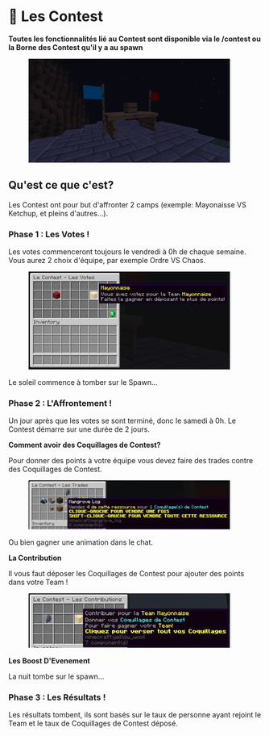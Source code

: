 # 🎏 Les Contest

**Toutes les fonctionnalités lié au Contest sont disponible via le /contest ou la Borne des Contest qu'il y a au spawn**
<figure><img src="../.gitbook/assets/borne_contest.png" alt="" width=400></figure>

## Qu'est ce que c'est?
Les Contest ont pour but d'affronter 2 camps (exemple: Mayonaisse VS Ketchup, et pleins d'autres...).

### Phase 1 : Les Votes !
Les votes commenceront toujours le vendredi à 0h de chaque semaine. Vous aurez 2 choix d'équipe, par exemple Ordre VS Chaos.
<figure><img src="../.gitbook/assets/vote_contest.png" alt="" width=400></figure>
Le soleil commence à tomber sur le Spawn...

### Phase 2 : L'Affrontement ! 
Un jour après que les votes se sont terminé, donc le samedi à 0h. Le Contest démarre sur une durée de 2 jours.

**Comment avoir des Coquillages de Contest?**

Pour donner des points à votre équipe vous devez faire des trades contre des Coquillages de Contest.
<figure><img src="../.gitbook/assets/trade_contest.png" alt="" width=400></figure>
Ou bien gagner une animation dans le chat.



**La Contribution**

Il vous faut déposer les Coquillages de Contest pour ajouter des points dans votre Team ! 
<figure><img src="../.gitbook/assets/contribution_contest.png" alt="" width=400></figure>


**Les Boost D'Evenement**

La nuit tombe sur le spawn...

### Phase 3 : Les Résultats !
Les résultats tombent, ils sont basés sur le taux de personne ayant rejoint le Team et le taux de Coquillages de Contest déposé.


